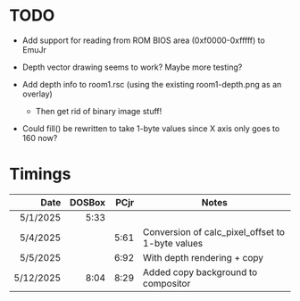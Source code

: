 # TODO

- Add support for reading from ROM BIOS area (0xf0000-0xfffff) to EmuJr

- Depth vector drawing seems to work? Maybe more testing?

- Add depth info to room1.rsc (using the existing room1-depth.png as an overlay)

  - Then get rid of binary image stuff!

- Could fill() be rewritten to take 1-byte values since X axis only goes to 160 now?

# Timings

|      Date | DOSBox | PCjr | Notes                                            |
| --------: | -----: | ---: | ------------------------------------------------ |
|  5/1/2025 |   5:33 |      |                                                  |
|  5/4/2025 |        | 5:61 | Conversion of calc_pixel_offset to 1-byte values |
|  5/5/2025 |        | 6:92 | With depth rendering + copy                      |
| 5/12/2025 |   8:04 | 8:29 | Added copy background to compositor              |
